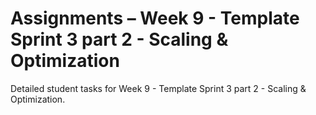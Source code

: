 # Assignments – Week 9 - Template Sprint 3 part 2 - Scaling & Optimization

Detailed student tasks for Week 9 - Template Sprint 3 part 2 - Scaling & Optimization.